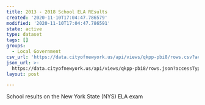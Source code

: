 ```yaml
---
title: 2013 - 2018 School ELA REsults
created: '2020-11-10T17:04:47.786579'
modified: '2020-11-10T17:04:47.786591'
state: active
type: dataset
tags: []
groups:
  - Local Government
csv_url: 'https://data.cityofnewyork.us/api/views/qkpp-pbi8/rows.csv?accessType=DOWNLOAD'
json_url: >-
  https://data.cityofnewyork.us/api/views/qkpp-pbi8/rows.json?accessType=DOWNLOAD
layout: post

---
```

School results on the New York State (NYS) ELA exam
